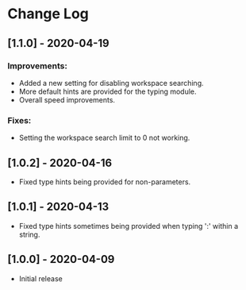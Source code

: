 # Change Log

## [1.1.0] - 2020-04-19

### Improvements:

* Added a new setting for disabling workspace searching.
* More default hints are provided for the typing module.
* Overall speed improvements.

### Fixes:

* Setting the workspace search limit to 0 not working.

## [1.0.2] - 2020-04-16

* Fixed type hints being provided for non-parameters.

## [1.0.1] - 2020-04-13

* Fixed type hints sometimes being provided when typing ':' within a string.

## [1.0.0] - 2020-04-09

* Initial release